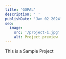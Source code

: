 ```yaml
---
title: 'GOPAL'
description: ' '
publishDate: 'Jan 02 2024'
seo:
  image:
    src: '/project-1.jpg'
    alt: Project preview
---
```


This is a Sample Project
